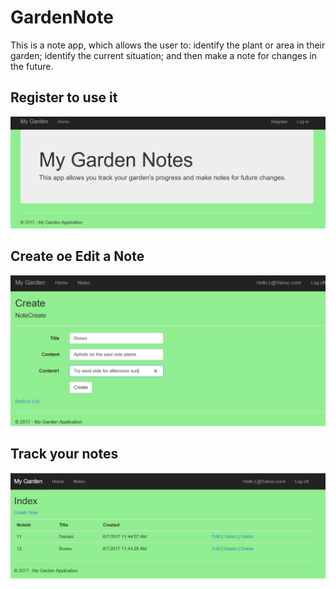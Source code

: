 # GardenNote
This is a note app, which allows the user to: 
  identify the plant or area in their garden; 
  identify the current situation; and 
  then make a note for changes in the future.

## Register to use it

![Register](/ScreenShots/GardenNote/GardenNoteRegister.PNG)


## Create oe Edit a Note

![Create](/ScreenShots/GardenNote/GardenNoteCreate.PNG)


## Track your notes


![Index](/ScreenShots/GardenNote/GardenNoteIndex.PNG)

